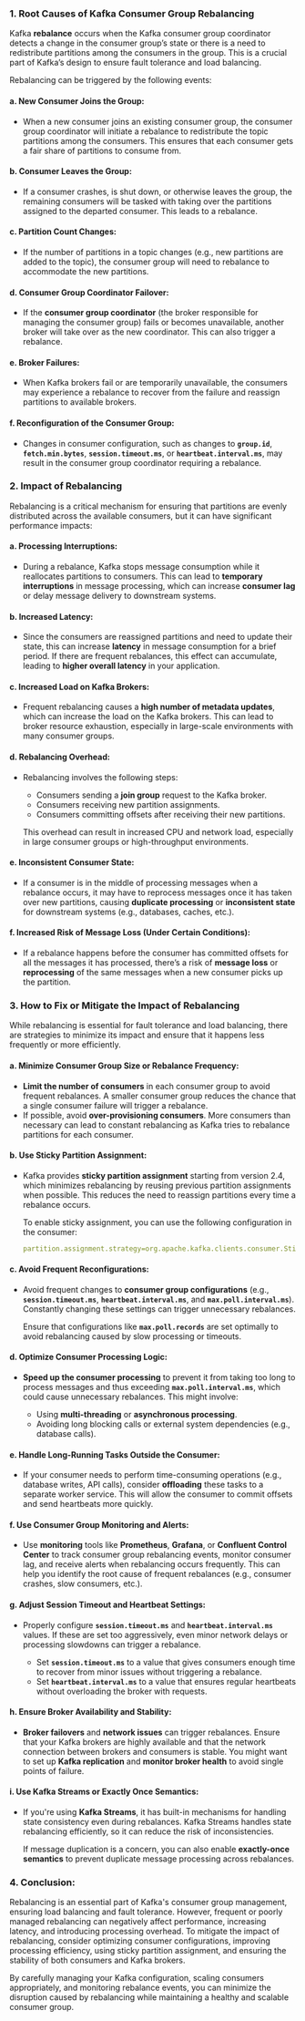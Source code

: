 ### 1. **Root Causes of Kafka Consumer Group Rebalancing**

Kafka **rebalance** occurs when the Kafka consumer group coordinator detects a change in the consumer group’s state or there is a need to redistribute partitions among the consumers in the group. This is a crucial part of Kafka’s design to ensure fault tolerance and load balancing.

Rebalancing can be triggered by the following events:

#### **a. New Consumer Joins the Group:**

* When a new consumer joins an existing consumer group, the consumer group coordinator will initiate a rebalance to redistribute the topic partitions among the consumers. This ensures that each consumer gets a fair share of partitions to consume from.

#### **b. Consumer Leaves the Group:**

* If a consumer crashes, is shut down, or otherwise leaves the group, the remaining consumers will be tasked with taking over the partitions assigned to the departed consumer. This leads to a rebalance.

#### **c. Partition Count Changes:**

* If the number of partitions in a topic changes (e.g., new partitions are added to the topic), the consumer group will need to rebalance to accommodate the new partitions.

#### **d. Consumer Group Coordinator Failover:**

* If the **consumer group coordinator** (the broker responsible for managing the consumer group) fails or becomes unavailable, another broker will take over as the new coordinator. This can also trigger a rebalance.

#### **e. Broker Failures:**

* When Kafka brokers fail or are temporarily unavailable, the consumers may experience a rebalance to recover from the failure and reassign partitions to available brokers.

#### **f. Reconfiguration of the Consumer Group:**

* Changes in consumer configuration, such as changes to **`group.id`**, **`fetch.min.bytes`**, **`session.timeout.ms`**, or **`heartbeat.interval.ms`**, may result in the consumer group coordinator requiring a rebalance.

### 2. **Impact of Rebalancing**

Rebalancing is a critical mechanism for ensuring that partitions are evenly distributed across the available consumers, but it can have significant performance impacts:

#### **a. Processing Interruptions:**

* During a rebalance, Kafka stops message consumption while it reallocates partitions to consumers. This can lead to **temporary interruptions** in message processing, which can increase **consumer lag** or delay message delivery to downstream systems.

#### **b. Increased Latency:**

* Since the consumers are reassigned partitions and need to update their state, this can increase **latency** in message consumption for a brief period. If there are frequent rebalances, this effect can accumulate, leading to **higher overall latency** in your application.

#### **c. Increased Load on Kafka Brokers:**

* Frequent rebalancing causes a **high number of metadata updates**, which can increase the load on the Kafka brokers. This can lead to broker resource exhaustion, especially in large-scale environments with many consumer groups.

#### **d. Rebalancing Overhead:**

* Rebalancing involves the following steps:

    * Consumers sending a **join group** request to the Kafka broker.
    * Consumers receiving new partition assignments.
    * Consumers committing offsets after receiving their new partitions.

  This overhead can result in increased CPU and network load, especially in large consumer groups or high-throughput environments.

#### **e. Inconsistent Consumer State:**

* If a consumer is in the middle of processing messages when a rebalance occurs, it may have to reprocess messages once it has taken over new partitions, causing **duplicate processing** or **inconsistent state** for downstream systems (e.g., databases, caches, etc.).

#### **f. Increased Risk of Message Loss (Under Certain Conditions):**

* If a rebalance happens before the consumer has committed offsets for all the messages it has processed, there’s a risk of **message loss** or **reprocessing** of the same messages when a new consumer picks up the partition.

### 3. **How to Fix or Mitigate the Impact of Rebalancing**

While rebalancing is essential for fault tolerance and load balancing, there are strategies to minimize its impact and ensure that it happens less frequently or more efficiently.

#### **a. Minimize Consumer Group Size or Rebalance Frequency:**

* **Limit the number of consumers** in each consumer group to avoid frequent rebalances. A smaller consumer group reduces the chance that a single consumer failure will trigger a rebalance.
* If possible, avoid **over-provisioning consumers**. More consumers than necessary can lead to constant rebalancing as Kafka tries to rebalance partitions for each consumer.

#### **b. Use Sticky Partition Assignment:**

* Kafka provides **sticky partition assignment** starting from version 2.4, which minimizes rebalancing by reusing previous partition assignments when possible. This reduces the need to reassign partitions every time a rebalance occurs.

  To enable sticky assignment, you can use the following configuration in the consumer:

  ```yaml
  partition.assignment.strategy=org.apache.kafka.clients.consumer.StickyAssignor
  ```

#### **c. Avoid Frequent Reconfigurations:**

* Avoid frequent changes to **consumer group configurations** (e.g., **`session.timeout.ms`**, **`heartbeat.interval.ms`**, and **`max.poll.interval.ms`**). Constantly changing these settings can trigger unnecessary rebalances.

  Ensure that configurations like **`max.poll.records`** are set optimally to avoid rebalancing caused by slow processing or timeouts.

#### **d. Optimize Consumer Processing Logic:**

* **Speed up the consumer processing** to prevent it from taking too long to process messages and thus exceeding **`max.poll.interval.ms`**, which could cause unnecessary rebalances. This might involve:

    * Using **multi-threading** or **asynchronous processing**.
    * Avoiding long blocking calls or external system dependencies (e.g., database calls).

#### **e. Handle Long-Running Tasks Outside the Consumer:**

* If your consumer needs to perform time-consuming operations (e.g., database writes, API calls), consider **offloading** these tasks to a separate worker service. This will allow the consumer to commit offsets and send heartbeats more quickly.

#### **f. Use Consumer Group Monitoring and Alerts:**

* Use **monitoring** tools like **Prometheus**, **Grafana**, or **Confluent Control Center** to track consumer group rebalancing events, monitor consumer lag, and receive alerts when rebalancing occurs frequently. This can help you identify the root cause of frequent rebalances (e.g., consumer crashes, slow consumers, etc.).

#### **g. Adjust Session Timeout and Heartbeat Settings:**

* Properly configure **`session.timeout.ms`** and **`heartbeat.interval.ms`** values. If these are set too aggressively, even minor network delays or processing slowdowns can trigger a rebalance.

    * Set **`session.timeout.ms`** to a value that gives consumers enough time to recover from minor issues without triggering a rebalance.
    * Set **`heartbeat.interval.ms`** to a value that ensures regular heartbeats without overloading the broker with requests.

#### **h. Ensure Broker Availability and Stability:**

* **Broker failovers** and **network issues** can trigger rebalances. Ensure that your Kafka brokers are highly available and that the network connection between brokers and consumers is stable. You might want to set up **Kafka replication** and **monitor broker health** to avoid single points of failure.

#### **i. Use Kafka Streams or Exactly Once Semantics:**

* If you're using **Kafka Streams**, it has built-in mechanisms for handling state consistency even during rebalances. Kafka Streams handles state rebalancing efficiently, so it can reduce the risk of inconsistencies.

  If message duplication is a concern, you can also enable **exactly-once semantics** to prevent duplicate message processing across rebalances.

### 4. **Conclusion:**

Rebalancing is an essential part of Kafka's consumer group management, ensuring load balancing and fault tolerance. However, frequent or poorly managed rebalancing can negatively affect performance, increasing latency, and introducing processing overhead. To mitigate the impact of rebalancing, consider optimizing consumer configurations, improving processing efficiency, using sticky partition assignment, and ensuring the stability of both consumers and Kafka brokers.

By carefully managing your Kafka configuration, scaling consumers appropriately, and monitoring rebalance events, you can minimize the disruption caused by rebalancing while maintaining a healthy and scalable consumer group.
